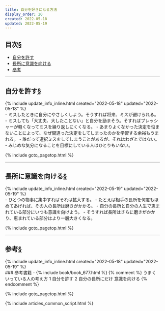 ```yaml
---
title: 自分を好きになる方法
display_order: 20
created: 2022-05-18
updated: 2022-05-19
---
```


## <a name="index">目次</a><a class="heading-anchor-permalink" href="#目次">§</a>

<ul id="index_ul">
<li><a href="#自分を許す">自分を許す</a></li>
<li><a href="#長所に意識を向ける">長所に意識を向ける</a></li>
<li><a href="#参考">参考</a></li>
</ul>

* * *
## <a name="自分を許す">自分を許す</a><a class="heading-anchor-permalink" href="#自分を許す">§</a>
<div class="chapter-updated">{% include update_info_inline.html created="2022-05-18" updated="2022-05-18" %}</div>
- ミスしたときに自分にやさしくしよう。そうすれば将来、ミスが避けられる。
- ミスしても「大丈夫、大したことない」と自分を励まそう。そすればプレッシャーが軽くなってミスを繰り返しにくくなる。
- あまりよくなかった決定を悩まないことによって、なぜ間違った決定をしてしまったのかを学習する余裕もうまれる。
- 誰だって選択ミスをしてしまうことがあるが、それはわざとではない。
- みじめな気分になることを目標にしている人はひとりもいない。

{% include goto_pagetop.html %}

* * *
## <a name="長所に意識を向ける">長所に意識を向ける</a><a class="heading-anchor-permalink" href="#長所に意識を向ける">§</a>
<div class="chapter-updated">{% include update_info_inline.html created="2022-05-19" updated="2022-05-19" %}</div>
- ひとつの物事に集中すればそれは拡大する。
- たとえば相手の長所を何度もほめてあげれば、その人の長所は磨きがかかる。
- 自分の長所と自分の人生で恵まれている部分にいつも意識を向けよう。
- そうすれば長所はさらに磨きがかかり、恵まれている部分はより一層大きくなる。

{% include goto_pagetop.html %}

* * *
## <a name="参考">参考</a><a class="heading-anchor-permalink" href="#参考">§</a>
<div class="chapter-updated">{% include update_info_inline.html created="2022-05-18" updated="2022-05-19" %}</div>
### 参考書籍
- {% include book/book_677.html %} {% comment %}
うまくいっている人の考え方
1 自分を許す
2 自分の長所にだけ 意識を向ける
{% endcomment %}

{% include goto_pagetop.html %}

{% include articles_common_script.html %}
